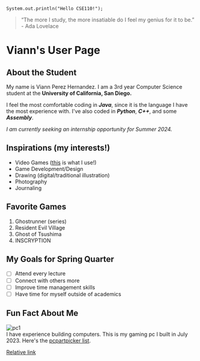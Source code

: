 ```
System.out.println("Hello CSE110!");
```
> “The more I study, the more insatiable do I feel my genius for it to be.” - Ada Lovelace

# Viann's User Page
## About the Student 
My name is Viann Perez Hernandez. I am a 3rd year Computer Science student at the **University of California, San Diego.** 

I feel the most comfortable coding in ***Java***, since it is the language I have the most experience with. I've also coded in ***Python***, ***C++***, and some ***Assembly***.

_I am currently seeking an internship opportunity for Summer 2024._

## Inspirations (my interests!) 
- Video Games ([this](https://github.com/yuimoz/cse110/blob/main/index.md#fun-fact-about-me) is what I use!) 
- Game Development/Design
- Drawing (digital/traditional illustration)
- Photography
- Journaling

## Favorite Games
1. Ghostrunner (series)
2. Resident Evil Village
3. Ghost of Tsushima
4. INSCRYPTION

## My Goals for Spring Quarter
- [ ] Attend every lecture
- [ ] Connect with others more
- [ ] Improve time management skills
- [ ] Have time for myself outside of academics

## Fun Fact About Me 
![pc1](https://github.com/yuimoz/cse110/assets/114317681/d1aca0ca-52bd-48ed-ba62-05143dc17933)\
I have experience building computers. This is my gaming pc I built in July 2023. Here's the [pcpartpicker list](https://pcpartpicker.com/list/xDPQ28). 


[Relative link](relativelink.md)











